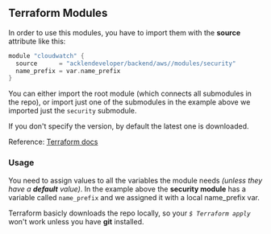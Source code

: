 ## Terraform Modules

In order to use this modules, you have to import them with the __source__ attribute like this:

```c
module "cloudwatch" {
  source      = "acklendeveloper/backend/aws//modules/security"
  name_prefix = var.name_prefix
}
```

You can either import the root module (which connects all submodules in the repo), or import just one of the submodules
in the example above we imported just the `security` submodule.

If you don't specify the version, by default the latest one is downloaded.

Reference: [Terraform docs](https://www.terraform.io/docs/modules/sources.html)

### Usage

You need to assign values to all the variables the module needs _(unless they have a __default__ value)_. In the example above the __security module__ has a variable called `name_prefix` and we assigned it with a local name_prefix var.

Terraform basicly downloads the repo locally, so your _`$ Terraform apply`_ won't work unless you have __git__ installed.

